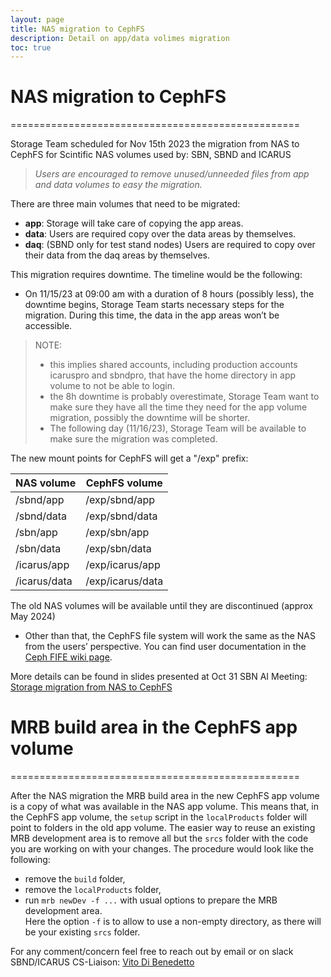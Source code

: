 ```yaml
---
layout: page
title: NAS migration to CephFS
description: Detail on app/data volimes migration
toc: true
---
```





# NAS migration to CephFS
==================================================

Storage Team scheduled for Nov 15th 2023 the migration from NAS to CephFS for Scintific NAS volumes used by:
SBN, SBND and ICARUS

> *Users are encouraged to remove unused/unneeded files from app and data volumes to easy the migration.*

There are three main volumes that need to be migrated:
- **app**: Storage will take care of copying the app areas.
- **data**: Users are required copy over the data areas by themselves.
- **daq**: (SBND only for test stand nodes) Users are required to copy over their data from the daq areas by themselves.

This migration requires downtime. The timeline would be the following:
- On 11/15/23 at 09:00 am with a duration of 8 hours (possibly less), the downtime begins, Storage Team starts necessary steps for the migration.
During this time, the data in the app areas won’t be accessible.

> NOTE:
>  - this implies shared accounts, including production accounts icaruspro and sbndpro, that have the home directory in app volume to not be able to login.
>  - the 8h downtime is probably overestimate, Storage Team want to make sure they have all the time they need for the app volume migration, possibly the downtime will be shorter.
>  - The following day (11/16/23), Storage Team will be available to make sure the migration was completed.

The new mount points for CephFS will get a "/exp" prefix:

NAS volume   | CephFS volume
-------------| ------------------
/sbnd/app    |  /exp/sbnd/app
/sbnd/data   |  /exp/sbnd/data
/sbn/app     |  /exp/sbn/app
/sbn/data    |  /exp/sbn/data
/icarus/app  |  /exp/icarus/app
/icarus/data |  /exp/icarus/data

The old NAS volumes will be available until they are discontinued (approx May 2024)
- Other than that, the CephFS file system will work the same as the NAS from the users’ perspective. You can find user documentation in the [Ceph FIFE wiki page](https://fifewiki.fnal.gov/wiki/Ceph).

More details can be found in slides presented at Oct 31 SBN AI Meeting:
[Storage migration from NAS to CephFS](https://sbn-docdb.fnal.gov/cgi-bin/sso/ShowDocument?docid=33502)


# MRB build area in the CephFS app volume
==================================================

After the NAS migration the MRB build area in the new CephFS app volume is a copy of what was available in the NAS app volume.
This means that, in the CephFS app volume, the `setup` script in the `localProducts` folder will point to folders in the old app volume.
The easier way to reuse an existing MRB development area is to remove all but the `srcs` folder with the code you are working on with your changes.
The procedure would look like the following:
- remove the `build` folder,
- remove the `localProducts` folder,
- run `mrb newDev -f ...` with usual options to prepare the MRB development area.\
Here the option `-f` is to allow to use a non-empty directory, as there will be your existing `srcs` folder.



For any comment/concern feel free to reach out by email or on slack SBND/ICARUS CS-Liaison: [Vito Di Benedetto](mailto:vito@fnal.gov)

